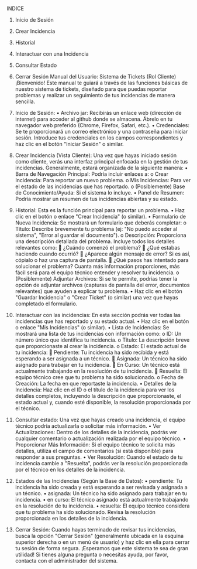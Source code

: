 INDICE
1.	Inicio de Sesión 
2.	Crear Incidencia
3.	Historial
4.	Interactuar con una Incidencia
5.	Consultar Estado
6.	Cerrar Sesión
Manual del Usuario: Sistema de Tickets (Rol Cliente)
¡Bienvenido! Este manual te guiará a través de las funciones básicas de nuestro sistema de tickets, diseñado para que puedas reportar problemas y realizar un seguimiento de tus incidencias de manera sencilla.
1. Inicio de Sesión:
•	Archivo jar: Recibirás un enlace web (dirección de internet) para acceder al github donde se almacena. Ábrelo en tu navegador web preferido (Chrome, Firefox, Safari, etc.).
•	Credenciales: Se te proporcionará un correo electrónico y una contraseña para iniciar sesión. Introduce tus credenciales en los campos correspondientes y haz clic en el botón "Iniciar Sesión" o similar.
2. Crear Incidencia (Vista Cliente):
Una vez que hayas iniciado sesión como cliente, verás una interfaz principal enfocada en la gestión de tus incidencias. Generalmente, estará organizada de la siguiente manera:
•	Barra de Navegación Principal: Podría incluir enlaces a: 
o	Crear Incidencia: Para reportar un nuevo problema.
o	Mis Incidencias: Para ver el estado de las incidencias que has reportado.
o	(Posiblemente) Base de Conocimiento/Ayuda: Si el sistema lo incluye.
•	Panel de Resumen: Podría mostrar un resumen de tus incidencias abiertas y su estado.
3. Historial:
Esta es la función principal para reportar un problema.
•	Haz clic en el botón o enlace "Crear Incidencia" (o similar).
•	Formulario de Nueva Incidencia: Se mostrará un formulario que deberás completar: 
o	Título: Describe brevemente tu problema (ej: "No puedo acceder al sistema", "Error al guardar el documento").
o	Descripción: Proporciona una descripción detallada del problema. Incluye todos los detalles relevantes como: 
	¿Cuándo comenzó el problema?
	¿Qué estabas haciendo cuando ocurrió?
	¿Aparece algún mensaje de error? Si es así, cópialo o haz una captura de pantalla.
	¿Qué pasos has intentado para solucionar el problema? Cuanta más información proporciones, más fácil será para el equipo técnico entender y resolver tu incidencia.
o	(Posiblemente) Adjuntar Archivos: Si se te permite, podrías tener la opción de adjuntar archivos (capturas de pantalla del error, documentos relevantes) que ayuden a explicar tu problema.
•	Haz clic en el botón "Guardar Incidencia" o "Crear Ticket" (o similar) una vez que hayas completado el formulario.


4. Interactuar con las incidencias:
En esta sección podrás ver todas las incidencias que has reportado y su estado actual.
•	Haz clic en el botón o enlace "Mis Incidencias" (o similar).
•	Lista de Incidencias: Se mostrará una lista de tus incidencias con información como: 
o	ID: Un número único que identifica tu incidencia.
o	Título: La descripción breve que proporcionaste al crear la incidencia.
o	Estado: El estado actual de tu incidencia: 
	Pendiente: Tu incidencia ha sido recibida y está esperando a ser asignada a un técnico.
	Asignada: Un técnico ha sido asignado para trabajar en tu incidencia.
	En Curso: Un técnico está actualmente trabajando en la resolución de tu incidencia.
	Resuelta: El equipo técnico cree que tu problema ha sido solucionado.
o	Fecha de Creación: La fecha en que reportaste la incidencia.
•	Detalles de la Incidencia: Haz clic en el ID o el título de la incidencia para ver los detalles completos, incluyendo la descripción que proporcionaste, el estado actual y, cuando esté disponible, la resolución proporcionada por el técnico.
5. Consultar estado:
Una vez que hayas creado una incidencia, el equipo técnico podría actualizarla o solicitar más información.
•	Ver Actualizaciones: Dentro de los detalles de la incidencia, podrás ver cualquier comentario o actualización realizada por el equipo técnico.
•	Proporcionar Más Información: Si el equipo técnico te solicita más detalles, utiliza el campo de comentarios (si está disponible) para responder a sus preguntas.
•	Ver Resolución: Cuando el estado de tu incidencia cambie a "Resuelta", podrás ver la resolución proporcionada por el técnico en los detalles de la incidencia.
6. Estados de las Incidencias (Según la Base de Datos):
•	pendiente: Tu incidencia ha sido creada y está esperando a ser revisada y asignada a un técnico.
•	asignada: Un técnico ha sido asignado para trabajar en tu incidencia.
•	en curso: El técnico asignado está actualmente trabajando en la resolución de tu incidencia.
•	resuelta: El equipo técnico considera que tu problema ha sido solucionado. Revisa la resolución proporcionada en los detalles de la incidencia.
7. Cerrar Sesión:
Cuando hayas terminado de revisar tus incidencias, busca la opción "Cerrar Sesión" (generalmente ubicada en la esquina superior derecha o en un menú de usuario) y haz clic en ella para cerrar tu sesión de forma segura.
¡Esperamos que este sistema te sea de gran utilidad! Si tienes alguna pregunta o necesitas ayuda, por favor, contacta con el administrador del sistema.
